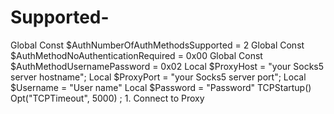 # Supported-
 Global Const $AuthNumberOfAuthMethodsSupported = 2 Global Const $AuthMethodNoAuthenticationRequired = 0x00 Global Const $AuthMethodUsernamePassword = 0x02  Local $ProxyHost = "your Socks5 server hostname"; Local $ProxyPort = "your Socks5 server port"; Local $Username = "User name" Local $Password = "Password"  TCPStartup() Opt("TCPTimeout", 5000)  ; 1. Connect to Proxy
